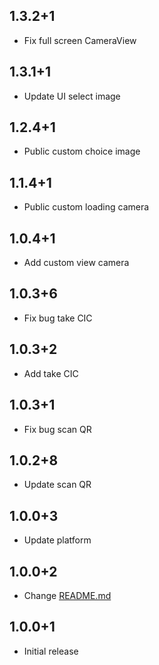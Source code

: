 ## 1.3.2+1

* Fix full screen CameraView

## 1.3.1+1

* Update UI select image

## 1.2.4+1

* Public custom choice image

## 1.1.4+1

* Public custom loading camera

## 1.0.4+1

* Add custom view camera

## 1.0.3+6

* Fix bug take CIC

## 1.0.3+2

* Add take CIC

## 1.0.3+1

* Fix bug scan QR

## 1.0.2+8

* Update scan QR

## 1.0.0+3

* Update platform

## 1.0.0+2

* Change [README.md](README.md)

## 1.0.0+1

* Initial release